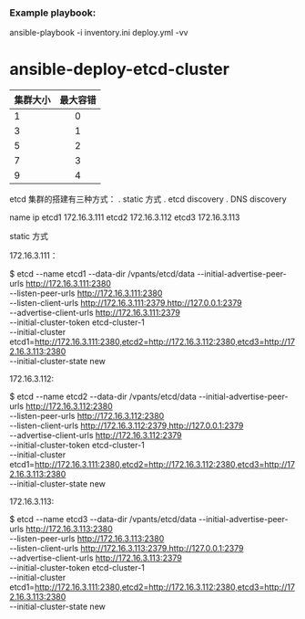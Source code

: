 ### Example playbook:

ansible-playbook -i inventory.ini deploy.yml -vv


# ansible-deploy-etcd-cluster

| 集群大小   |    最大容错  |
| :-------- | :--:    |
| 1	      |    0      |
| 3	      |    1      |
| 5	      |    2      |
| 7	      |    3      |
| 9	      |    4      |

etcd 集群的搭建有三种方式：
. static 方式
. etcd discovery
. DNS discovery

name	  ip
etcd1 172.16.3.111
etcd2	172.16.3.112
etcd3	172.16.3.113

static 方式


172.16.3.111：

$ etcd --name etcd1 --data-dir /vpants/etcd/data --initial-advertise-peer-urls http://172.16.3.111:2380 \
  --listen-peer-urls http://172.16.3.111:2380 \
  --listen-client-urls http://172.16.3.111:2379,http://127.0.0.1:2379 \
  --advertise-client-urls http://172.16.3.111:2379 \
  --initial-cluster-token etcd-cluster-1 \
  --initial-cluster etcd1=http://172.16.3.111:2380,etcd2=http://172.16.3.112:2380,etcd3=http://172.16.3.113:2380 \
  --initial-cluster-state new
  
172.16.3.112:

$ etcd --name etcd2 --data-dir /vpants/etcd/data --initial-advertise-peer-urls http://172.16.3.112:2380 \
  --listen-peer-urls http://172.16.3.112:2380 \
  --listen-client-urls http://172.16.3.112:2379,http://127.0.0.1:2379 \
  --advertise-client-urls http://172.16.3.112:2379 \
  --initial-cluster-token etcd-cluster-1 \
  --initial-cluster etcd1=http://172.16.3.111:2380,etcd2=http://172.16.3.112:2380,etcd3=http://172.16.3.113:2380 \
  --initial-cluster-state new
  
 172.16.3.113:
 
 $ etcd --name etcd3 --data-dir /vpants/etcd/data --initial-advertise-peer-urls http://172.16.3.113:2380 \
  --listen-peer-urls http://172.16.3.113:2380 \
  --listen-client-urls http://172.16.3.113:2379,http://127.0.0.1:2379 \
  --advertise-client-urls http://172.16.3.113:2379 \
  --initial-cluster-token etcd-cluster-1 \
  --initial-cluster etcd1=http://172.16.3.111:2380,etcd2=http://172.16.3.112:2380,etcd3=http://172.16.3.113:2380 \
  --initial-cluster-state new
